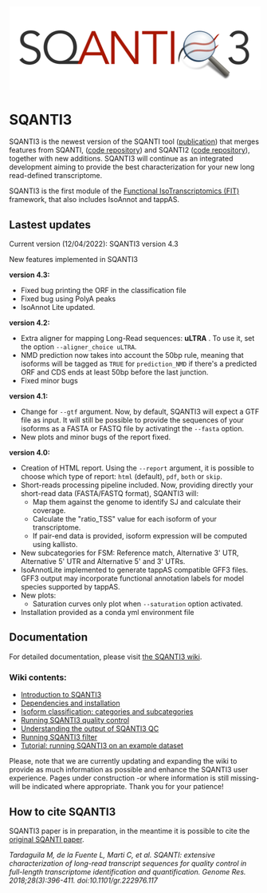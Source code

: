 ![SQANTI3 logo](https://github.com/FJPardoPalacios/public_figures/blob/master/sq3-logo.png)

#		 SQANTI3

SQANTI3 is the newest version of the SQANTI tool ([publication](https://www.ncbi.nlm.nih.gov/pmc/articles/PMC5848618/)) that merges features from SQANTI, ([code repository](https://github.com/ConesaLab/SQANTI)) and SQANTI2 ([code repository](https://github.com/Magdoll/SQANTI2)), together with new additions. SQANTI3 will continue as an integrated development aiming to provide the best characterization for your new long read-defined transcriptome. 

SQANTI3 is the first module of the [Functional IsoTranscriptomics (FIT)](https://tappas.org/) framework, that also includes IsoAnnot and tappAS.

## Lastest updates
Current version (12/04/2022): SQANTI3 version 4.3

New features implemented in SQANTI3

**version 4.3:**
* Fixed bug printing the ORF in the classification file
* Fixed bug using PolyA peaks
* IsoAnnot Lite updated.

**version 4.2:**
* Extra aligner for mapping Long-Read sequences: **uLTRA** . To use it, set the option `--aligner_choice uLTRA`.
* NMD prediction now takes into account the 50bp rule, meaning that isoforms will be tagged as `TRUE` for `prediction_NMD` if there's a predicted ORF and CDS ends at least 50bp before the last junction.
* Fixed minor bugs

**version 4.1:**
* Change for `--gtf` argument. Now, by default, SQANTI3 will expect a GTF file as input. It will still be possible to provide the sequences of your isoforms as a FASTA or FASTQ file by activatingt the `--fasta` option.
* New plots and minor bugs of the report fixed.

**version 4.0:**
* Creation of HTML report. Using the `--report` argument, it is possible to choose which type of report: `html` (default), `pdf`, `both` or `skip`.
* Short-reads processing pipeline included. Now, providing directly your short-read data (FASTA/FASTQ format), SQANTI3 will:
    * Map them against the genome to identify SJ and calculate their coverage.
    * Calculate the "ratio_TSS" value for each isoform of your transcriptome.
    * If pair-end data is provided, isoform expression will be computed using kallisto.
* New subcategories for FSM: Reference match, Alternative 3' UTR, Alternative 5' UTR and Alternative 5' and 3' UTRs.
* IsoAnnotLite implemented to generate tappAS compatible GFF3 files. GFF3 output may incorporate functional annotation labels for model species supported by tappAS.
* New plots:
    *  Saturation curves only plot when `--saturation` option activated.
* Installation provided as a conda yml environment file  

## Documentation

For detailed documentation, please visit [the SQANTI3 wiki](https://github.com/ConesaLab/SQANTI3/wiki).

### Wiki contents:
* [Introduction to SQANTI3](https://github.com/ConesaLab/SQANTI3/wiki/Introduction-to-SQANTI3)
* [Dependencies and installation](https://github.com/ConesaLab/SQANTI3/wiki/Dependencies-and-installation)
* [Isoform classification: categories and subcategories](https://github.com/ConesaLab/SQANTI3/wiki/SQANTI3-isoform-classification:-categories-and-subcategories)
* [Running SQANTI3 quality control](https://github.com/ConesaLab/SQANTI3/wiki/Running-SQANTI3-Quality-Control)
* [Understanding the output of SQANTI3 QC](https://github.com/ConesaLab/SQANTI3/wiki/Understanding-the-output-of-SQANTI3-QC)
* [Running SQANTI3 filter](https://github.com/ConesaLab/SQANTI3/wiki/Running-SQANTI3-filter)
* [Tutorial: running SQANTI3 on an example dataset](https://github.com/ConesaLab/SQANTI3/wiki/Tutorial:-running-SQANTI3-on-an-example-dataset)

Please, note that we are currently updating and expanding the wiki to provide as much information as possible and 
enhance the SQANTI3 user experience. Pages under construction -or where information is still missing- will be indicated where appropriate. 
Thank you for your patience!


## How to cite SQANTI3

SQANTI3 paper is in preparation, in the meantime it is possible to cite the [original SQANTI paper](https://www.ncbi.nlm.nih.gov/pmc/articles/PMC5848618/).

*Tardaguila M, de la Fuente L, Marti C, et al. SQANTI: extensive characterization of long-read transcript sequences for quality control in full-length transcriptome identification and quantification. Genome Res. 2018;28(3):396-411. doi:10.1101/gr.222976.117*

